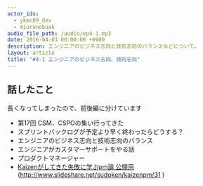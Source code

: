 ```yaml
---
actor_ids:
  - ykmc09_dev
  - miuranobuak
audio_file_path: /audio/ep4-1.mp3
date: 2016-04-03 00:00:00 +0900
description: エンジニアのビジネス志向と技術志向のバランスなどについて。
layout: article
title: "#4-1 エンジニアのビジネス志向、技術志向"
---
```


## 話したこと
長くなってしまったので、前後編に分けています

- 第17回 CSM、CSPOの集い行ってきた
- スプリントバックログが予定より早く終わったらどうする？
- エンジニアのビジネス志向と技術志向のバランス
- エンジニアがカスタマーサポートをやる話
- プロダクトマネージャー
- [Kaizenがしてきた失敗に学ぶpm論 公開用](http://www.slideshare.net/sudoken/kaizenpm/31) (http://www.slideshare.net/sudoken/kaizenpm/31 )